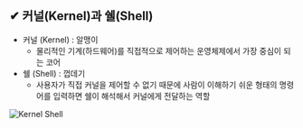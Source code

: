 ## ✔ 커널(Kernel)과 쉘(Shell)
- 커널 (Kernel) : 알맹이
  - 물리적인 기계(하드웨어)를 직접적으로 제어하는 운영체제에서 가장 중심이 되는 코어
- 쉘 (Shell) : 껍데기
  - 사용자가 직접 커널을 제어할 수 없기 때문에 사람이 이해하기 쉬운 형태의 명령어를 입력하면 쉘이 해석해서 커널에게 전달하는 역할

![Kernel Shell](https://user-images.githubusercontent.com/54324782/191431451-b7436716-8fca-4576-b1de-754854b74df9.png)
